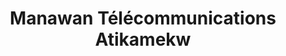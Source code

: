 ---
title: "Manawan Télécommunications Atikamekw"
url: /manawan/manawan-telecommunications-atikamekw/
shop: Handy
---